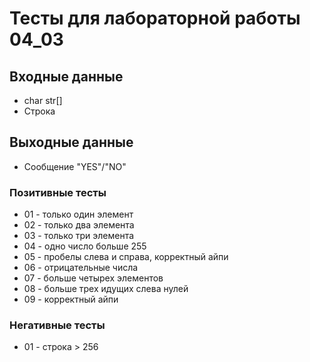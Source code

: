 # Тесты для лабораторной работы 04_03
## Входные данные 
- char str[]
- Строка

## Выходные данные
- Сообщение "YES"/"NO"

### Позитивные тесты
- 01 - только один элемент
- 02 - только два элемента
- 03 - только три элемента
- 04 - одно число больше 255
- 05 - пробелы слева и справа, корректный айпи
- 06 - отрицательные числа
- 07 - больше четырех элементов
- 08 - больше трех идущих слева нулей 
- 09 - корректный айпи

### Негативные тесты
- 01 - строка > 256
